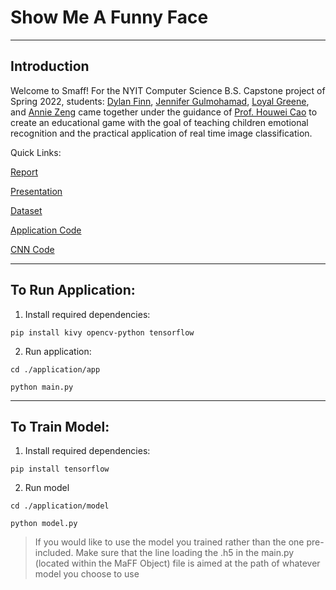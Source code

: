 
# **S**how **M**e **A** **F**unny **F**ace

---
## Introduction
Welcome to Smaff! For the NYIT Computer Science B.S. Capstone project of Spring 2022, students: [Dylan Finn](https://github.com/df-exo-movement), [Jennifer Gulmohamad](), [Loyal Greene](), and [Annie Zeng]()
came together under the guidance of [Prof. Houwei Cao](https://www.nyit.edu/bio/hcao02) to create an educational game with the goal of teaching children emotional recognition and 
the practical application of real time image classification.

Quick Links:

[Report](https://github.com/df-exo-movement/smaff/blob/main/report/show_me_a_funny_face_report.pdf)

[Presentation](https://github.com/df-exo-movement/smaff/blob/main/report/show_me_a_funny_face_presentation.pdf)

[Dataset](https://www.kaggle.com/datasets/chiragsoni/ferdata)

[Application Code](https://github.com/df-exo-movement/smaff/tree/main/application/app)

[CNN Code](https://github.com/df-exo-movement/smaff/tree/main/application/model)


---

## To Run Application:

1. Install required dependencies:

```
pip install kivy opencv-python tensorflow
```

2. Run application:
```
cd ./application/app

python main.py
```
---

## To Train Model:

1. Install required dependencies:
```
pip install tensorflow
```

2. Run model

```
cd ./application/model

python model.py
```
> If you would like to use the model you trained rather than the one pre-included. Make sure that the line loading the .h5 in the main.py (located within the MaFF Object) file is aimed at the path of whatever model you choose to use
